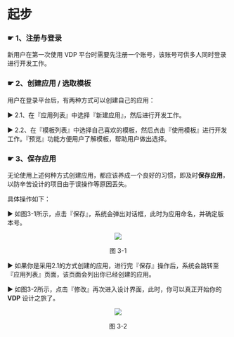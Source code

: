 # 起步

### ☛ 1、注册与登录
新用户在第一次使用 VDP 平台时需要先注册一个账号，该账号可供多人同时登录进行开发工作。

### ☛ 2、创建应用 / 选取模板
用户在登录平台后，有两种方式可以创建自己的应用： 

▶ 2.1、在『应用列表』中选择『新建应用』，然后进行开发工作。

▶ 2.2、在『模板列表』中选择自己喜欢的模板，然后点击『使用模板』进行开发工作。『预览』功能方便用户了解模板，帮助用户做出选择。

### ☛ 3、保存应用
无论使用上述何种方式创建应用，都应该养成一个良好的习惯，即及时**保存应用**，以防辛苦设计的项目由于误操作等原因丢失。  

具体操作如下：  

▶ 如图3-1所示，点击『保存』，系统会弹出对话框，此时为应用命名，并确定版本号。

<div style="width:100%; text-align: center">
  <img src="/demo/save.png" />
  <p>图 3-1</p>
</div>

▶ 如果你是采用2.1的方式创建的应用，进行完『保存』操作后，系统会跳转至『应用列表』页面，该页面会列出你已经创建的应用。

▶ 如图3-2所示，点击『修改』再次进入设计界面，此时，你可以真正开始你的 **VDP** 设计之旅了。

<div style="width:100%; text-align: center">
  <img src="/demo/modify.png" />
  <p>图 3-2</p>
</div>



